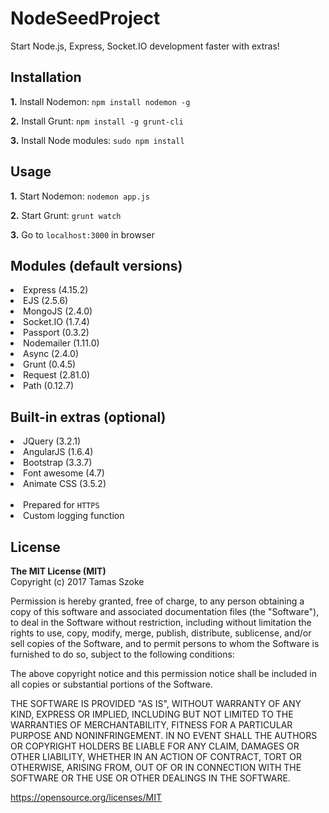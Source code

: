 # NodeSeedProject

Start Node.js, Express, Socket.IO development faster with extras!

<h2>Installation</h2>

<p><b>1.</b> Install Nodemon: <code>npm install nodemon -g</code></p>
<p><b>2.</b> Install Grunt: <code>npm install -g grunt-cli</code></p>
<p><b>3.</b> Install Node modules: <code>sudo npm install</code></p>

<h2>Usage</h2>

<p><b>1.</b> Start Nodemon: <code>nodemon app.js</code></p>
<p><b>2.</b> Start Grunt: <code>grunt watch</code></p>
<p><b>3.</b> Go to <code>localhost:3000</code> in browser</p>

<h2>Modules (default versions)</h2>

<li>Express (4.15.2)</li>
<li>EJS (2.5.6)</li>
<li>MongoJS (2.4.0)</li>
<li>Socket.IO (1.7.4)</li>
<li>Passport (0.3.2)</li>
<li>Nodemailer (1.11.0)</li>
<li>Async (2.4.0)</li>
<li>Grunt (0.4.5)</li>
<li>Request (2.81.0)</li>
<li>Path (0.12.7)</li>

<h2>Built-in extras (optional)</h2>

<li>JQuery (3.2.1)</li>
<li>AngularJS (1.6.4)</li>
<li>Bootstrap (3.3.7)</li>
<li>Font awesome (4.7)</li>
<li>Animate CSS (3.5.2)</li>
<br/>
<li>Prepared for <code>HTTPS</code></li>
<li>Custom logging function</li>

<h2>License</h2>

<b>The MIT License (MIT)</b><br/>
Copyright (c) 2017 Tamas Szoke

Permission is hereby granted, free of charge, to any person obtaining a copy of this software and associated documentation files (the "Software"), to deal in the Software without restriction, including without limitation the rights to use, copy, modify, merge, publish, distribute, sublicense, and/or sell copies of the Software, and to permit persons to whom the Software is furnished to do so, subject to the following conditions:

The above copyright notice and this permission notice shall be included in all copies or substantial portions of the Software.

THE SOFTWARE IS PROVIDED "AS IS", WITHOUT WARRANTY OF ANY KIND, EXPRESS OR IMPLIED, INCLUDING BUT NOT LIMITED TO THE WARRANTIES OF MERCHANTABILITY, FITNESS FOR A PARTICULAR PURPOSE AND NONINFRINGEMENT. IN NO EVENT SHALL THE AUTHORS OR COPYRIGHT HOLDERS BE LIABLE FOR ANY CLAIM, DAMAGES OR OTHER LIABILITY, WHETHER IN AN ACTION OF CONTRACT, TORT OR OTHERWISE, ARISING FROM, OUT OF OR IN CONNECTION WITH THE SOFTWARE OR THE USE OR OTHER DEALINGS IN THE SOFTWARE.

https://opensource.org/licenses/MIT
